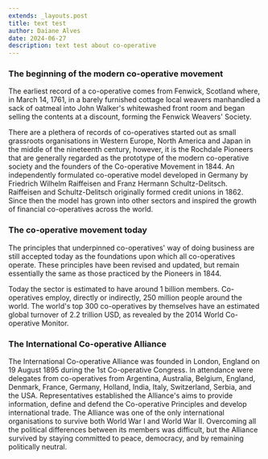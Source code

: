 ```yaml
---
extends: _layouts.post
title: text test
author: Daiane Alves
date: 2024-06-27
description: text test about co-operative
---
```


### The beginning of the modern co-operative movement

The earliest record of a co-operative comes from Fenwick, Scotland where, in March 14, 1761, in a barely furnished cottage local weavers manhandled a sack of oatmeal into John Walker's whitewashed front room and began selling the contents at a discount, forming the Fenwick Weavers' Society.
 
There are a plethera of records of co-operatives started out as small grassroots organisations in Western Europe, North America and Japan in the middle of the nineteenth century, however, it is the Rochdale Pioneers that are generally regarded as the prototype of the modern co-operative society and the founders of the Co-operative Movement in 1844.
An independently formulated co-operative model developed in Germany by Friedrich Wilhelm Raiffeisen and Franz Hermann Schultz-Delitsch. Raiffeisen and Schultz-Delitsch originally formed credit unions in 1862. Since then the model has grown into other sectors and inspired the growth of financial co-operatives across the world.

### The co-operative movement today

The principles that underpinned co-operatives' way of doing business are still accepted today as the foundations upon which all co-operatives operate. These principles have been revised and updated, but remain essentially the same as those practiced by the Pioneers in 1844.

Today the sector is estimated to have around 1 billion members. Co-operatives employ, directly or indirectly, 250 million people around the world. The world's top 300 co-operatives by themselves have an estimated global turnover of 2.2 trillion USD, as revealed by the 2014 World Co-operative Monitor. 

### The International Co-operative Alliance

The International Co-operative Alliance was founded in London, England on 19 August 1895 during the 1st Co-operative Congress. In attendance were delegates from co-operatives from Argentina, Australia, Belgium, England, Denmark, France, Germany, Holland, India, Italy, Switzerland, Serbia, and the USA. Representatives established the Alliance's aims to provide information, define and defend the Co-operative Principles and develop international trade. The Alliance was one of the only international organisations to survive both World War I and World War II. Overcoming all the political differences between its members was difficult, but the Alliance survived by staying committed to peace, democracy, and by remaining politically neutral.
